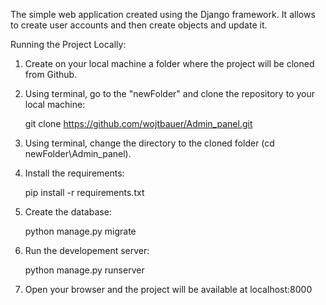The simple web application created using the Django framework. It allows to create user accounts and then create objects and update it.

Running the Project Locally:

1. Create on your local machine a folder where the project will be cloned from Github.

2. Using terminal, go to the "newFolder" and clone the repository to your local machine:
    
    git clone https://github.com/wojtbauer/Admin_panel.git

3. Using terminal, change the directory to the cloned folder (cd newFolder\Admin_panel).

4. Install the requirements:

    pip install -r requirements.txt
    
5. Create the database:

    python manage.py migrate
    
6. Run the developement server:

    python manage.py runserver
    
7. Open your browser and the project will be available at localhost:8000

